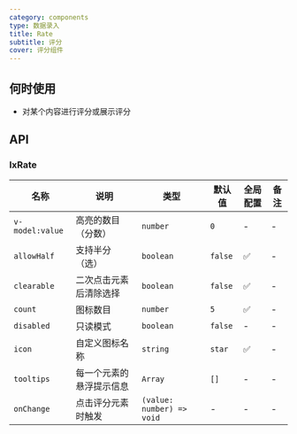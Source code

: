 ```yaml
---
category: components
type: 数据录入
title: Rate
subtitle: 评分
cover: 评分组件
---
```




## 何时使用

- 对某个内容进行评分或展示评分

## API

### IxRate

| 名称 | 说明 | 类型  | 默认值 | 全局配置 | 备注 |
| --- | --- | --- | --- | --- | --- |
| `v-model:value` | 高亮的数目（分数） | `number` | `0`| - | - |
| `allowHalf` | 支持半分（选） | `boolean` | `false` | ✅ | - |
| `clearable` | 二次点击元素后清除选择 | `boolean` | `false` | ✅ |-|
| `count` | 图标数目 | `number` | `5` | ✅ | - |
| `disabled` | 只读模式 | `boolean` | `false` | - | - |
| `icon` | 自定义图标名称 | `string` | `star` | ✅ | - |
| `tooltips` | 每一个元素的悬浮提示信息 | `Array` | `[]` | - | - |
| `onChange` | 点击评分元素时触发 | `(value: number) => void` | - | - | - |
